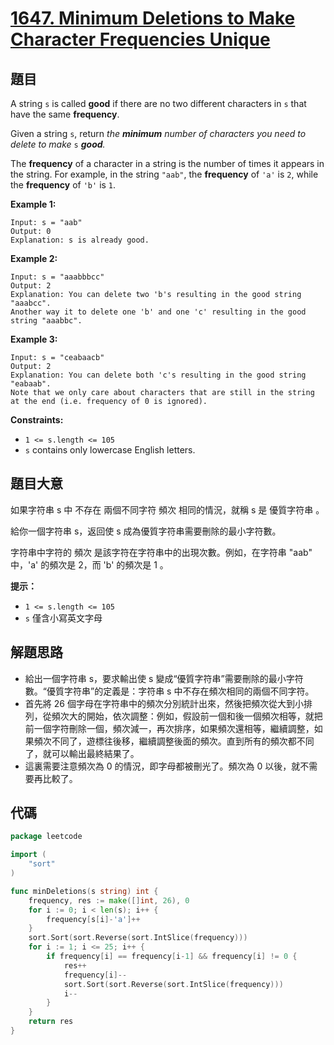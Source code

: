 # [1647. Minimum Deletions to Make Character Frequencies Unique](https://leetcode.com/problems/minimum-deletions-to-make-character-frequencies-unique/)


## 題目

A string `s` is called **good** if there are no two different characters in `s` that have the same **frequency**.

Given a string `s`, return *the **minimum** number of characters you need to delete to make* `s` ***good**.*

The **frequency** of a character in a string is the number of times it appears in the string. For example, in the string `"aab"`, the **frequency** of `'a'` is `2`, while the **frequency** of `'b'` is `1`.

**Example 1:**

```
Input: s = "aab"
Output: 0
Explanation: s is already good.

```

**Example 2:**

```
Input: s = "aaabbbcc"
Output: 2
Explanation: You can delete two 'b's resulting in the good string "aaabcc".
Another way it to delete one 'b' and one 'c' resulting in the good string "aaabbc".
```

**Example 3:**

```
Input: s = "ceabaacb"
Output: 2
Explanation: You can delete both 'c's resulting in the good string "eabaab".
Note that we only care about characters that are still in the string at the end (i.e. frequency of 0 is ignored).

```

**Constraints:**

- `1 <= s.length <= 105`
- `s` contains only lowercase English letters.

## 題目大意

如果字符串 s 中 不存在 兩個不同字符 頻次 相同的情況，就稱 s 是 優質字符串 。

給你一個字符串 s，返回使 s 成為優質字符串需要刪除的最小字符數。

字符串中字符的 頻次 是該字符在字符串中的出現次數。例如，在字符串 "aab" 中，'a' 的頻次是 2，而 'b' 的頻次是 1 。

**提示：**

- `1 <= s.length <= 105`
- `s` 僅含小寫英文字母

## 解題思路

- 給出一個字符串 s，要求輸出使 s 變成“優質字符串”需要刪除的最小字符數。“優質字符串”的定義是：字符串 s 中不存在頻次相同的兩個不同字符。
- 首先將 26 個字母在字符串中的頻次分別統計出來，然後把頻次從大到小排列，從頻次大的開始，依次調整：例如，假設前一個和後一個頻次相等，就把前一個字符刪除一個，頻次減一，再次排序，如果頻次還相等，繼續調整，如果頻次不同了，遊標往後移，繼續調整後面的頻次。直到所有的頻次都不同了，就可以輸出最終結果了。
- 這裏需要注意頻次為 0 的情況，即字母都被刪光了。頻次為 0 以後，就不需要再比較了。

## 代碼

```go
package leetcode

import (
	"sort"
)

func minDeletions(s string) int {
	frequency, res := make([]int, 26), 0
	for i := 0; i < len(s); i++ {
		frequency[s[i]-'a']++
	}
	sort.Sort(sort.Reverse(sort.IntSlice(frequency)))
	for i := 1; i <= 25; i++ {
		if frequency[i] == frequency[i-1] && frequency[i] != 0 {
			res++
			frequency[i]--
			sort.Sort(sort.Reverse(sort.IntSlice(frequency)))
			i--
		}
	}
	return res
}
```